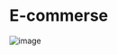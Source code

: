 # E-commerse
![image](https://github.com/mirafzal114/E-commerse/assets/136591233/0af8f779-c88e-4a56-8c13-209545792250)
